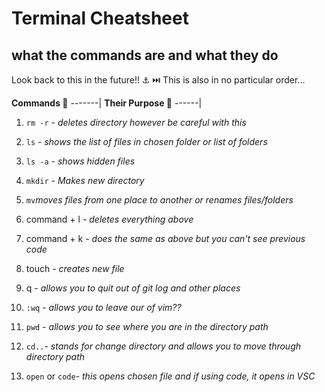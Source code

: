 # Terminal Cheatsheet

## what the commands are and what they do

Look back to this in the future!! ⚓️ ⏭️ This is also in no particular order...

 **Commands 📝** -------| **Their Purpose 🔐** ------|

1. `rm -r` - *deletes directory however be careful with this*

2. `ls` - *shows the list of files in chosen folder or list of folders*

3.  `ls -a` -  *shows hidden files* 

4. `mkdir` - *Makes new directory* 

5. `mv`*moves files from one place to another or renames files/folders*

6. command + l - *deletes everything above* 

7. command + k - *does the same as above but you can't see previous code* 

8. touch - *creates new file* 

9.  q - *allows you to quit out of git log and other places* 

10. `:wq` - *allows you to leave our of vim??*

11.  `pwd` - *allows you to see where you are in the directory path* 

12.  `cd..`- *stands for change directory and allows you to move through directory path*

13. `open` or `code`- *this opens chosen file and if using code, it opens in VSC*

